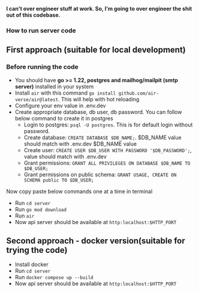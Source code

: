 **I can't over engineer stuff at work. So, I'm going to over engineer the shit out of this codebase.**

### How to run server code

## First approach (suitable for local development)

### Before running the code

- You should have **go >= 1.22, postgres and mailhog/mailpit (smtp server)** installed in your system
- Install `air` with this command `go install github.com/air-verse/air@latest`. This will help with hot reloading
- Configure your env value in .env.dev
- Create appropriate database, db user, db password. You can follow below command to create it in postgres
  - Login to postgres: `psql -U postgres`. This is for default login without password.
  - Create database: `CREATE DATABASE $DB_NAME;`. $DB_NAME value should match with .env.dev $DB_NAME value
  - Create user: `CREATE USER $DB_USER WITH PASSWORD '$DB_PASSWORD';`, value should match with .env.dev
  - Grant permissions: `GRANT ALL PRIVILEGES ON DATABASE $DB_NAME TO $DB_USER;`
  - Grant permissions on public schema: `GRANT USAGE, CREATE ON SCHEMA public TO $DB_USER;`

Now copy paste below commands one at a time in terminal

- Run `cd server`
- Run `go mod download`
- Run `air`
- Now api server should be available at `http:localhost:$HTTP_PORT`

## Second approach - docker version(suitable for trying the code)

- Install docker
- Run `cd server`
- Run `docker compose up --build`
- Now api server should be available at `http:localhost:$HTTP_PORT`
